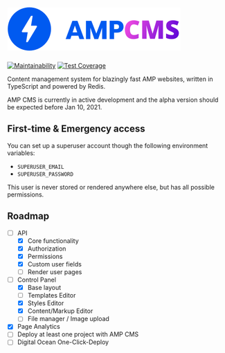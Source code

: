 # ![AMP CMS Logo](logo.svg)

[![Maintainability](https://api.codeclimate.com/v1/badges/6751f127815b5bac4cee/maintainability)](https://codeclimate.com/github/ValeriaVG/amp-cms/maintainability)
[![Test Coverage](https://api.codeclimate.com/v1/badges/6751f127815b5bac4cee/test_coverage)](https://codeclimate.com/github/ValeriaVG/amp-cms/test_coverage)

Content management system for blazingly fast AMP websites, written in TypeScript and powered by Redis.

AMP CMS is currently in active development and the alpha version should be expected before Jan 10, 2021.

## First-time & Emergency access

You can set up a superuser account though the following environment variables:

- `SUPERUSER_EMAIL`
- `SUPERUSER_PASSWORD`

This user is never stored or rendered anywhere else, but has all possible permissions.

## Roadmap

- [ ] API
  - [x] Core functionality
  - [x] Authorization
  - [x] Permissions
  - [x] Custom user fields
  - [ ] Render user pages
- [ ] Control Panel
  - [x] Base layout
  - [ ] Templates Editor
  - [x] Styles Editor
  - [x] Content/Markup Editor
  - [ ] File manager / Image upload
- [x] Page Analytics
- [ ] Deploy at least one project with AMP CMS
- [ ] Digital Ocean One-Click-Deploy
